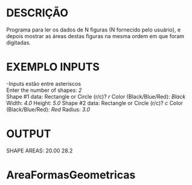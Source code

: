 # DESCRIÇÃO
Programa para ler os dados de N figuras (N fornecido
pelo usuário), e depois mostrar as áreas destas figuras na
mesma ordem em que foram digitadas.

# EXEMPLO INPUTS    
-Inputs estão entre asteriscos <br/>
Enter the number of shapes: *2* <br/>
Shape #1 data:
Rectangle or Circle (r/c)? *r*
Color (Black/Blue/Red): *Black*
Width: *4.0*
Height: *5.0*
Shape #2 data:
Rectangle or Circle (r/c)? *c*
Color (Black/Blue/Red): *Red*
Radius: *3.0*

# OUTPUT
SHAPE AREAS:
20.00
28.2


# AreaFormasGeometricas
